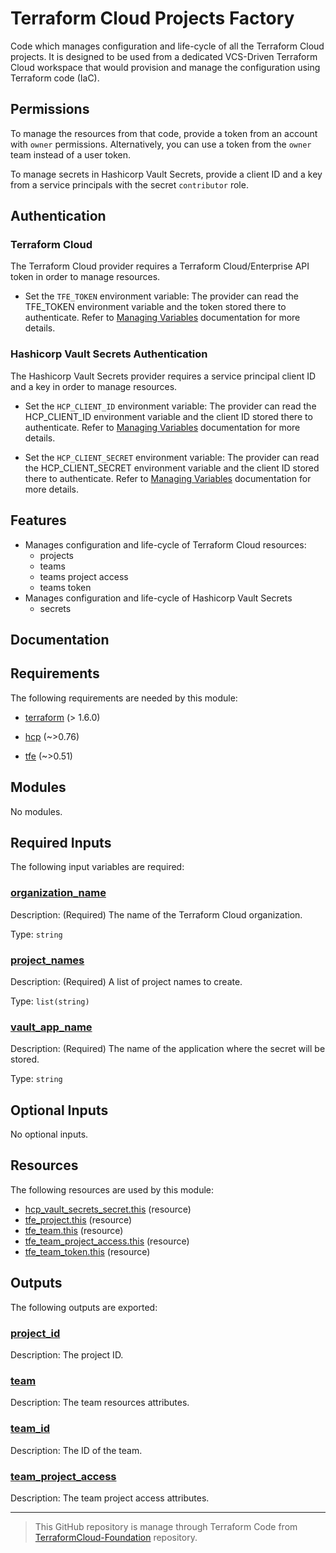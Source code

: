 <!-- BEGIN_TF_DOCS -->
# Terraform Cloud Projects Factory

Code which manages configuration and life-cycle of all the Terraform Cloud
projects. It is designed to be used from a dedicated VCS-Driven Terraform Cloud
workspace that would provision and manage the configuration using Terraform code
(IaC).

## Permissions

To manage the resources from that code, provide a token from an account with
`owner` permissions. Alternatively, you can use a token from the `owner` team
instead of a user token.

To manage secrets in Hashicorp Vault Secrets, provide a client ID and a key
from a service principals with the secret `contributor` role.

## Authentication

### Terraform Cloud

The Terraform Cloud provider requires a Terraform Cloud/Enterprise API token in
order to manage resources.

* Set the `TFE_TOKEN` environment variable: The provider can read the TFE\_TOKEN environment variable and the token stored there
to authenticate. Refer to [Managing Variables](https://developer.hashicorp.com/terraform/cloud-docs/workspaces/variables/managing-variables) documentation for more details.

### Hashicorp Vault Secrets Authentication

The Hashicorp Vault Secrets provider requires a service principal client ID and
a key in order to manage resources.

* Set the `HCP_CLIENT_ID` environment variable: The provider can read the HCP\_CLIENT\_ID
environment variable and the client ID stored there to authenticate. Refer to
[Managing Variables](https://developer.hashicorp.com/terraform/cloud-docs/workspaces/variables/managing-variables) documentation for more details.

* Set the `HCP_CLIENT_SECRET` environment variable: The provider can read the HCP\_CLIENT\_SECRET
environment variable and the client ID stored there to authenticate. Refer to
[Managing Variables](https://developer.hashicorp.com/terraform/cloud-docs/workspaces/variables/managing-variables) documentation for more details.

## Features

* Manages configuration and life-cycle of Terraform Cloud resources:
  * projects
  * teams
  * teams project access
  * teams token
* Manages configuration and life-cycle of Hashicorp Vault Secrets
  * secrets

## Documentation

## Requirements

The following requirements are needed by this module:

- <a name="requirement_terraform"></a> [terraform](#requirement\_terraform) (> 1.6.0)

- <a name="requirement_hcp"></a> [hcp](#requirement\_hcp) (~>0.76)

- <a name="requirement_tfe"></a> [tfe](#requirement\_tfe) (~>0.51)

## Modules

No modules.

## Required Inputs

The following input variables are required:

### <a name="input_organization_name"></a> [organization\_name](#input\_organization\_name)

Description: (Required) The name of the Terraform Cloud organization.

Type: `string`

### <a name="input_project_names"></a> [project\_names](#input\_project\_names)

Description: (Required) A list of project names to create.

Type: `list(string)`

### <a name="input_vault_app_name"></a> [vault\_app\_name](#input\_vault\_app\_name)

Description: (Required) The name of the application where the secret will be stored.

Type: `string`

## Optional Inputs

No optional inputs.

## Resources

The following resources are used by this module:

- [hcp_vault_secrets_secret.this](https://registry.terraform.io/providers/hashicorp/hcp/latest/docs/resources/vault_secrets_secret) (resource)
- [tfe_project.this](https://registry.terraform.io/providers/hashicorp/tfe/latest/docs/resources/project) (resource)
- [tfe_team.this](https://registry.terraform.io/providers/hashicorp/tfe/latest/docs/resources/team) (resource)
- [tfe_team_project_access.this](https://registry.terraform.io/providers/hashicorp/tfe/latest/docs/resources/team_project_access) (resource)
- [tfe_team_token.this](https://registry.terraform.io/providers/hashicorp/tfe/latest/docs/resources/team_token) (resource)

## Outputs

The following outputs are exported:

### <a name="output_project_id"></a> [project\_id](#output\_project\_id)

Description: The project ID.

### <a name="output_team"></a> [team](#output\_team)

Description: The team resources attributes.

### <a name="output_team_id"></a> [team\_id](#output\_team\_id)

Description: The ID of the team.

### <a name="output_team_project_access"></a> [team\_project\_access](#output\_team\_project\_access)

Description: The team project access attributes.

<!-- markdownlint-disable first-line-h1 -->
------
>This GitHub repository is manage through Terraform Code from [TerraformCloud-Foundation](https://github.com/ConseilsTI/TerraformCloud-Foundation) repository.
<!-- END_TF_DOCS -->
